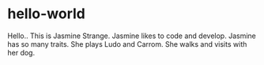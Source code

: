 # hello-world
Hello.. This is Jasmine Strange.
Jasmine likes to code and develop.
Jasmine has so many traits. She plays Ludo and Carrom. She walks and visits with her dog.
